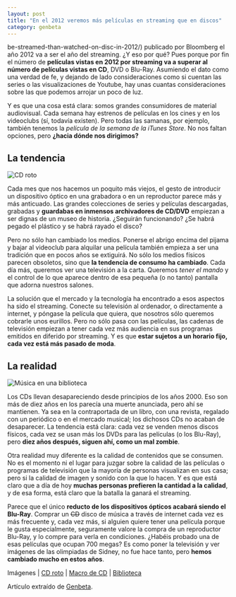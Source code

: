 ```yaml
---
layout: post
title: "En el 2012 veremos más películas en streaming que en discos"
category: genbeta
---
```




be-streamed-than-watched-on-disc-in-2012/) publicado por Bloomberg el año 2012
va a ser el año del streaming. ¿Y eso por qué? Pues porque por fin el número
de **películas vistas en 2012 por streaming va a superar al número de
películas vistas en CD**, DVD o Blu-Ray. Asumiendo el dato como una verdad de
fe, y dejando de lado consideraciones como si cuentan las series o las
visualizaciones de Youtube, hay unas cuantas consideraciones sobre las que
podemos arrojar un poco de luz.

Y es que una cosa está clara: somos grandes consumidores de material
audiovisual. Cada semana hay estrenos de películas en los cines y en los
videoclubs (sí, todavía existen). Pero todas las samanas, por ejemplo, también
tenemos la _película de la semana de la iTunes Store_. No nos faltan opciones,
pero **¿hacia dónde nos dirigimos?**

## La tendencia

  
![CD roto](http://img.genbeta.com/2012/03/cd-roto.jpg)

Cada mes que nos hacemos un poquito más viejos, el gesto de introducir un
dispositivo óptico en una grabadora o en un reproductor parece más y más
anticuado. Las grandes colecciones de series y películas descargadas, grabadas
y **guardabas en inmensos archivadores de CD/DVD** empiezan a ser dignas de un
museo de historia. ¿Seguirán funcionando? ¿Se habrá pegado el plástico y se
habrá rayado el disco?

Pero no sólo han cambiado los medios. Ponerse el abrigo encima del pijama y
bajar al videoclub para alquilar una película también empieza a ser una
tradición que en pocos años se extiguirá. No sólo los medios físicos parecen
obsoletos, sino que **la tendencia de consumo ha cambiado**. Cada día más,
queremos ver una televisión a la carta. Queremos _tener el mando_ y el control
de lo que aparece dentro de esa pequeña (o no tanto) pantalla que adorna
nuestros salones.

La solución que el mercado y la tecnología ha encontrado a esos aspectos ha
sido el streaming. Conecte su televisión al ordenador, o directamente a
internet, y póngase la película que quiera, que nosotros sólo queremos
cobrarle unos eurillos. Pero no sólo pasa con las películas, las cadenas de
televisión empiezan a tener cada vez más audiencia en sus programas emitidos
en diferido por streaming. Y es que **estar sujetos a un horario fijo, cada
vez está más pasado de moda**.

## La realidad

  
![Música en una biblioteca](http://img.genbeta.com/2012/03/music-library.jpg)

Los CDs llevan desapareciendo desde principios de los años 2000. Eso son más
de diez años en los parecía una muerte anunciada, pero ahí se mantienen. Ya
sea en la contraportada de un libro, con una revista, regalado con un
periódico o en el mercado musical; los dichosos CDs no acaban de desaparecer.
La tendencia está clara: cada vez se venden menos discos físicos, cada vez se
usan más los DVDs para las películas (o los Blu-Ray), pero **diez años
después, siguen ahí, como un mal zombie**.

Otra realidad muy diferente es la calidad de contenidos que se consumen. No es
el momento ni el lugar para juzgar sobre la calidad de las películas o
programas de televisión que la mayoría de personas visualizan en sus casa;
pero si la calidad de imagen y sonido con la que lo hacen. Y es que está claro
que a día de hoy **muchas personas prefieren la cantidad a la calidad**, y de
esa forma, está claro que la batalla la ganará el streaming.

Parece que el único **reducto de los dispositivos ópticos acabará siendo el
Blu-Ray**. Comprar un <del>CD</del> disco de música a través de internet cada
vez es más frecuente y, cada vez más, si alguien quiere tener una película
porque le gusta especialmente, seguramente valore la compra de un reproductor
Blu-Ray, y lo compre para verla en condiciones. ¿Habéis probado una de esas
películas que ocupan 700 megas? Es como poner la televisión y ver imágenes de
las olimpiadas de Sidney, no fue hace tanto, pero **hemos cambiado mucho en
estos años**.

Imágenes | [CD roto](http://www.flickr.com/photos/toddbinger/3235728614/) |
[Macro de CD](http://www.flickr.com/photos/declanjewell/2447653142/) |
[Biblioteca](http://www.flickr.com/photos/manchesterlibrary/3533597263/)

Artículo extraído de [Genbeta](http://www.genbeta.com).